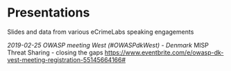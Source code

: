 # Presentations
Slides and data from various eCrimeLabs speaking engagements

*2019-02-25 OWASP meeting West (#OWASPdkWest) - Denmark*
MISP Threat Sharing - closing the gaps
https://www.eventbrite.com/e/owasp-dk-vest-meeting-registration-55145664166#
